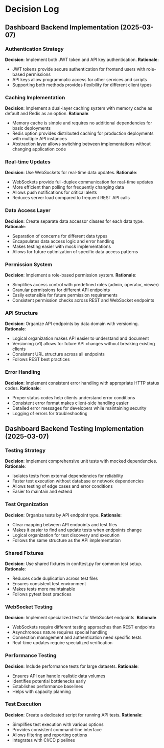 # Decision Log

## Dashboard Backend Implementation (2025-03-07)

### Authentication Strategy
**Decision**: Implement both JWT token and API key authentication.
**Rationale**: 
- JWT tokens provide secure authentication for frontend users with role-based permissions
- API keys allow programmatic access for other services and scripts
- Supporting both methods provides flexibility for different client types

### Caching Implementation
**Decision**: Implement a dual-layer caching system with memory cache as default and Redis as an option.
**Rationale**:
- Memory cache is simple and requires no additional dependencies for basic deployments
- Redis option provides distributed caching for production deployments with multiple API instances
- Abstraction layer allows switching between implementations without changing application code

### Real-time Updates
**Decision**: Use WebSockets for real-time data updates.
**Rationale**:
- WebSockets provide full-duplex communication for real-time updates
- More efficient than polling for frequently changing data
- Allows push notifications for critical alerts
- Reduces server load compared to frequent REST API calls

### Data Access Layer
**Decision**: Create separate data accessor classes for each data type.
**Rationale**:
- Separation of concerns for different data types
- Encapsulates data access logic and error handling
- Makes testing easier with mock implementations
- Allows for future optimization of specific data access patterns

### Permission System
**Decision**: Implement a role-based permission system.
**Rationale**:
- Simplifies access control with predefined roles (admin, operator, viewer)
- Granular permissions for different API endpoints
- Easily extensible for future permission requirements
- Consistent permission checks across REST and WebSocket endpoints

### API Structure
**Decision**: Organize API endpoints by data domain with versioning.
**Rationale**:
- Logical organization makes API easier to understand and document
- Versioning (v1) allows for future API changes without breaking existing clients
- Consistent URL structure across all endpoints
- Follows REST best practices

### Error Handling
**Decision**: Implement consistent error handling with appropriate HTTP status codes.
**Rationale**:
- Proper status codes help clients understand error conditions
- Consistent error format makes client-side handling easier
- Detailed error messages for developers while maintaining security
- Logging of errors for troubleshooting

## Dashboard Backend Testing Implementation (2025-03-07)

### Testing Strategy
**Decision**: Implement comprehensive unit tests with mocked dependencies.
**Rationale**:
- Isolates tests from external dependencies for reliability
- Faster test execution without database or network dependencies
- Allows testing of edge cases and error conditions
- Easier to maintain and extend

### Test Organization
**Decision**: Organize tests by API endpoint type.
**Rationale**:
- Clear mapping between API endpoints and test files
- Makes it easier to find and update tests when endpoints change
- Logical organization for test discovery and execution
- Follows the same structure as the API implementation

### Shared Fixtures
**Decision**: Use shared fixtures in conftest.py for common test setup.
**Rationale**:
- Reduces code duplication across test files
- Ensures consistent test environment
- Makes tests more maintainable
- Follows pytest best practices

### WebSocket Testing
**Decision**: Implement specialized tests for WebSocket endpoints.
**Rationale**:
- WebSockets require different testing approaches than REST endpoints
- Asynchronous nature requires special handling
- Connection management and authentication need specific tests
- Real-time updates require specialized verification

### Performance Testing
**Decision**: Include performance tests for large datasets.
**Rationale**:
- Ensures API can handle realistic data volumes
- Identifies potential bottlenecks early
- Establishes performance baselines
- Helps with capacity planning

### Test Execution
**Decision**: Create a dedicated script for running API tests.
**Rationale**:
- Simplifies test execution with various options
- Provides consistent command-line interface
- Allows filtering and reporting options
- Integrates with CI/CD pipelines
